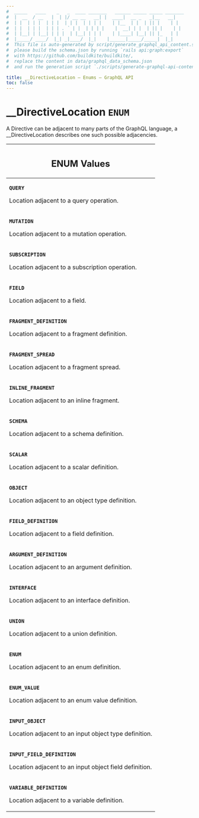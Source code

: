 ```yaml
---
#  _____   ____    _   _  ____ _______   ______ _____ _____ _______
#  |  __  / __   |  | |/ __ __   __| |  ____|  __ _   _|__   __|
#  | |  | | |  | | |  | | |  | | | |    | |__  | |  | || |    | |
#  | |  | | |  | | | . ` | |  | | | |    |  __| | |  | || |    | |
#  | |__| | |__| | | |  | |__| | | |    | |____| |__| || |_   | |
#  |_____/ ____/  |_| _|____/  |_|    |______|_____/_____|  |_|
#  This file is auto-generated by script/generate_graphql_api_content.sh,
#  please build the schema.json by running `rails api:graph:export`
#  with https://github.com/buildkite/buildkite/,
#  replace the content in data/graphql_data_schema.json
#  and run the generation script `./scripts/generate-graphql-api-content.sh`.

title: __DirectiveLocation – Enums – GraphQL API
toc: false
---
```

<!-- vale off -->
<h1 class="has-pills" data-algolia-exclude>
  __DirectiveLocation
  <span class="pill pill--enum pill--normal-case pill--large"><code>ENUM</code></span>
</h1>
<!-- vale on -->
<!-- vale off -->

A Directive can be adjacent to many parts of the GraphQL language, a __DirectiveLocation describes one such possible adjacencies.









<table class="responsive-table responsive-table--single-column-rows">
  <thead>
    <th>
      <h2 data-algolia-exclude>ENUM Values</h2>
    </th>
  </thead>
  <tbody>
    <tr><td><p><strong><code>QUERY</code></strong></p><p>Location adjacent to a query operation.</p></td></tr><tr><td><p><strong><code>MUTATION</code></strong></p><p>Location adjacent to a mutation operation.</p></td></tr><tr><td><p><strong><code>SUBSCRIPTION</code></strong></p><p>Location adjacent to a subscription operation.</p></td></tr><tr><td><p><strong><code>FIELD</code></strong></p><p>Location adjacent to a field.</p></td></tr><tr><td><p><strong><code>FRAGMENT_DEFINITION</code></strong></p><p>Location adjacent to a fragment definition.</p></td></tr><tr><td><p><strong><code>FRAGMENT_SPREAD</code></strong></p><p>Location adjacent to a fragment spread.</p></td></tr><tr><td><p><strong><code>INLINE_FRAGMENT</code></strong></p><p>Location adjacent to an inline fragment.</p></td></tr><tr><td><p><strong><code>SCHEMA</code></strong></p><p>Location adjacent to a schema definition.</p></td></tr><tr><td><p><strong><code>SCALAR</code></strong></p><p>Location adjacent to a scalar definition.</p></td></tr><tr><td><p><strong><code>OBJECT</code></strong></p><p>Location adjacent to an object type definition.</p></td></tr><tr><td><p><strong><code>FIELD_DEFINITION</code></strong></p><p>Location adjacent to a field definition.</p></td></tr><tr><td><p><strong><code>ARGUMENT_DEFINITION</code></strong></p><p>Location adjacent to an argument definition.</p></td></tr><tr><td><p><strong><code>INTERFACE</code></strong></p><p>Location adjacent to an interface definition.</p></td></tr><tr><td><p><strong><code>UNION</code></strong></p><p>Location adjacent to a union definition.</p></td></tr><tr><td><p><strong><code>ENUM</code></strong></p><p>Location adjacent to an enum definition.</p></td></tr><tr><td><p><strong><code>ENUM_VALUE</code></strong></p><p>Location adjacent to an enum value definition.</p></td></tr><tr><td><p><strong><code>INPUT_OBJECT</code></strong></p><p>Location adjacent to an input object type definition.</p></td></tr><tr><td><p><strong><code>INPUT_FIELD_DEFINITION</code></strong></p><p>Location adjacent to an input object field definition.</p></td></tr><tr><td><p><strong><code>VARIABLE_DEFINITION</code></strong></p><p>Location adjacent to a variable definition.</p></td></tr>
  </tbody>
</table>

<!-- vale on -->

